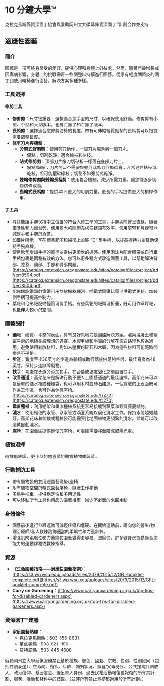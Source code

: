 # 10 分鐘大學™  
克拉克馬斯縣資深園丁協會與俄勒岡州立大學延伸資深園丁™計劃合作並支持  

## 適應性園藝  

### 簡介  
園藝是一項可終身享受的愛好，提供心理和身體上的益處。然而，隨著年齡增長或因傷病影響，身體上的挑戰需要一些調整以持續進行園藝。從患有輕度關節炎的園丁到使用輪椅進行園藝，解決方案多種多樣。  

### 工具選擇  

#### 修剪工具  
- **修剪剪**：尺寸很重要！選擇適合您手型的尺寸，以確保使用舒適。修剪剪有小型、中型和大型版本，也有左撇子和右撇子版本。  
- **長柄剪**：選擇適合您修剪姿勢的長度。帶有可伸縮輕質鋁柄的長柄剪可以根據需要調整長度。  
- **修剪刀片與機制**：  
  - **旁剪式修剪剪**：使用剪刀動作，一個刀片越過另一個刀片。  
    - 優點：切割乾淨，適合綠枝和枯枝。  
  - **砧式修剪剪**：頂部刀片像刀切砧板一樣落在底部刀片上。  
    - 優點/缺點：刀片開口不需要像旁剪式修剪剪那麼寬；非常適合枯枝或乾枝，但可能壓碎綠枝；切割不如旁剪式乾淨。  
  - **棘輪修剪剪與棘輪長柄剪**：使用複合機制，減少所需力量，讓您能逐步切割枝條或莖。  
  - **齒輪式長柄剪**：提供40%更大的切割力量。更長的手柄提供更大的槓桿作用。  

#### 手工具  
- 尋找能讓手腕保持中立位置的符合人體工學的工具，手腕與前臂呈直線。隨著靈活性和力量減弱，使用較大的關節完成任務更有效率。使用前臂和肩膀可以減輕手和手腕的負擔。  
- 如圖片所示，可在標準耙子和掃帚上加裝 “D” 型手柄，以提高握持力並幫助保持手腕直線。  
- 使用軟墊增加手柄的直徑並提供更柔軟的握感。使用泡沫片配合膠帶或自行車手柄包裹是兩種有效的方法。您可以用多種方式改造園藝工具，以幫助解決背部、膝蓋、髖部、手部和臂部問題。  
  [https://catalog.extension.oregonstate.edu/sites/catalog/files/project/pdf/em8504.pdf](https://catalog.extension.oregonstate.edu/sites/catalog/files/project/pdf/em8504.pdf)  
- 配備螺旋鑽頭的電鑽可用於挖掘栽種洞。插電式電鑽比電池供電式更輕，加裝側手柄可提高控制力。  
- 葉耙和弓形耙配備輕質可調手柄。有些葉耙的耙頭可折疊，既可用作草坪耙，也能伸入較小的空間。  

### 園藝設計  

- **鋪地**：硬質、平整的表面，具有良好抓地力是最佳解決方案。澆築混凝土和緊密平滑的地磚是最理想的選擇。木製甲板和壓實的分解花崗岩路徑也較為適用。避免使用鬆散材料，例如未壓實的碎石和木屑，因為這些材料可能隨時間變得不平整。  
- **步道**：寬度至少36英寸的步道為輪椅或助行器提供足夠空間，最佳寬度為48英寸。保持步道無障礙物。  
- **扶手**：考慮在步道旁添加扶手。在台階或坡度變化之前設置扶手。  
- **改善通道**：高架花床是解決行動不便人士園藝通道的最佳選擇。高架花床可以是簡單的儲水槽或種植袋，也可以用木材或磚石建造。一個寬敞的上表面既可作為工作區，也可作為休息座椅。  
  [https://catalog.extension.oregonstate.edu/fs270](https://catalog.extension.oregonstate.edu/fs270)  
- **垂直種植**：利用棚架和垂直種植系統更容易接觸到蔬菜和觀賞藤蔓植物。  
- **澆水**：使用輕便的水管、滲水管或滴灌系統以簡化澆水工作。保持水管越短越好。高架花床和盆栽或種植袋可能需要比地面植物更頻繁的澆水。盆栽可以改造成自動澆水。  
- **座椅**：在園藝區提供輕便的座椅，可根據需要移至陰涼或陽光處。  

### 植物選擇  
選擇低維護、更小型的您喜愛的觀賞植物或蔬菜。  

### 行動輔助工具  
- 帶有儲物袋的雙用途園藝跪垫/座椅  
- 附有儲物空間的輪式園藝座椅，隨著工作移動  
- 多輪手推車，提供穩定性和多用途性  
- 可以移動所有工具和用品的園藝推車，減少不必要的來回走動  

### 身體條件  
- 園藝前後進行伸展運動可減輕疼痛和僵硬。在開始運動前，請向您的醫生/物理治療師/私人教練諮詢適當的柔韌性和力量訓練。  
- 增強肌肉柔韌性和力量能使園藝變得更容易、更愉快。許多健身房提供適合您能力的運動課程或教練指導。  

### 資源  
- **《生活園藝指南——適應性園藝指南》**：[https://s3.wp.wsu.edu/uploads/sites/2079/2015/12/GFL-booklet-complete.pdf](https://s3.wp.wsu.edu/uploads/sites/2079/2015/12/GFL-booklet-complete.pdf)  
- **Carry on Gardening**：[https://www.carryongardening.org.uk/top-tips-for-disabled-gardeners.aspx](https://www.carryongardening.org.uk/top-tips-for-disabled-gardeners.aspx)  

### 資深園丁™建議  
- **家庭園藝熱線**：  
  - 克拉克馬斯縣：503-655-8631  
  - 華盛頓縣：503-821-1150  
  - 莫特諾縣：503-445-4608  

俄勒岡州立大學延伸服務禁止基於種族、膚色、國籍、宗教、性別、性別認同（包括性別表達）、性取向、殘疾、年齡、婚姻狀況、家庭/父母身份、公共援助計劃收入、政治信仰、基因信息、退伍軍人身份、過去民權活動報復或報復的所有其計劃、服務、活動和材料中的歧視。（並非所有禁止基礎都適用於所有計劃。）